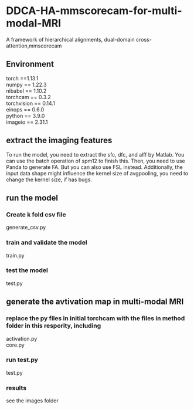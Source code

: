 # DDCA-HA-mmscorecam-for-multi-modal-MRI
A framework of hierarchical alignments, dual-domain cross-attention,mmscorecam

## __Environment__  
torch ==1.13.1  
numpy == 1.22.3  
nibabel == 1.10.2  
torchcam == 0.3.2  
torchvision == 0.14.1  
einops == 0.6.0  
python == 3.9.0  
imageio == 2.31.1  
## extract the imaging features
To run the model, you need to extract the sfc, dfc, and alff by Matlab. You can use the batch operation of spm12 to finish this. Then, you need to use Panda to generate FA. But you can also use FSL instead. Additionally, the input data shape might influence the kernel size of avgpooling, you need to change the kernel size, if has bugs.  

## run the model

### __Create k fold csv file__  
generate_csv.py
### train and validate the model 
train.py
### test the model 
test.py

## generate the avtivation map in multi-modal MRI  
### replace the py files in initial torchcam with the files in method folder in this respority, including
activation.py  
core.py
### run test.py  
test.py
### results
see the images folder
